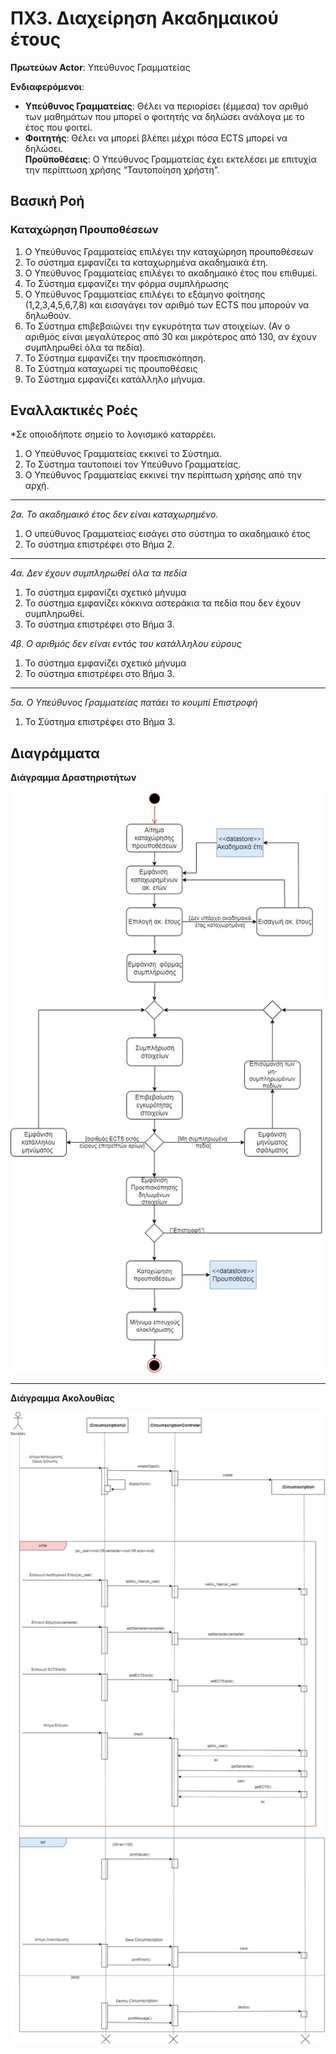 # ΠΧ3. Διαχείρηση Ακαδημαικού έτους

**Πρωτεύων Actor**: Υπεύθυνος Γραμματείας  

**Ενδιαφερόμενοι**:

- **Υπεύθυνος Γραμματείας**: Θέλει να περιορίσει (έμμεσα) τον αριθμό των μαθημάτων που μπορεί ο φοιτητής να δηλώσει ανάλογα με το έτος που φοιτεί.  
- **Φοιτητής**: Θέλει να μπορεί βλέπει μέχρι πόσα ECTS μπορεί να δηλώσει.  
**Προϋποθέσεις**: Ο Υπεύθυνος Γραμματείας έχει εκτελέσει με επιτυχία την περίπτωση χρήσης “Ταυτοποίηση χρήστη”. 

## Βασική Ροή

### Καταχώρηση Προυποθέσεων
1. Ο Υπεύθυνος Γραμματείας επιλέγει την καταχώρηση προυποθέσεων
2. Το σύστημα εμφανίζει τα καταχωρημένα ακαδημαικά έτη.
3. Ο Υπεύθυνος Γραμματείας επιλέγει το ακαδημαικό έτος που επιθυμεί.
4. Το Σύστημα εμφανίζει την φόρμα συμπλήρωσης 
5. Ο Υπεύθυνος Γραμματείας επιλέγει το εξάμηνο φοίτησης (1,2,3,4,5,6,7,8) και εισαγάγει τον αριθμό των ECTS που μπορούν να δηλωθούν.
6. Το Σύστημα επιβεβαιώνει την εγκυρότητα των στοιχείων. (Αν ο αριθμός είναι μεγαλύτερος από 30 και μικρότερος από 130, αν έχουν συμπληρωθεί όλα τα πεδία).
7. Το Σύστημα εμφανίζει την προεπισκόπηση.
8. Το Σύστημα καταχωρεί τις προυποθέσεις
9. Το Σύστημα εμφανίζει κατάλληλο μήνυμα. 


## Εναλλακτικές Ροές

*Σε οποιοδήποτε σημείο το λογισμικό καταρρέει.
1. Ο Υπεύθυνος Γραμματείας εκκινεί το Σύστημα.
2. Το Σύστημα ταυτοποιεί τον Υπεύθυνο Γραμματείας.
3. Ο Υπεύθυνος Γραμματείας εκκινεί την περίπτωση χρήσης από την αρχή.
---
*2α. Το ακαδημαικό έτος δεν είναι καταχωρημένο.*
1. Ο υπεύθυνος Γραμματείας εισάγει στο σύστημα το ακαδημαικό έτος
2. Το σύστημα επιστρέφει στο Βήμα 2.
---
*4α. Δεν έχουν συμπληρωθεί όλα τα πεδία*
1. Το σύστημα εμφανίζει σχετικό μήνυμα
2. Το σύστημα εμφανίζει κόκκινα αστεράκια τα πεδία που δεν έχουν συμπληρωθεί.
3. Το σύστημα επιστρέφει στο Βήμα 3.

*4β. Ο αριθμός δεν είναι εντός του κατάλληλου εύρους*
1. Το σύστημα εμφανίζει σχετικό μήνυμα
2. Το σύστημα επιστρέφει στο Βήμα 3.
---
*5α. Ο Υπεύθυνος Γραμματείας πατάει το κουμπί Επιστροφή*
1. Το Σύστημα επιστρέφει στο Βήμα 3.



## Διαγράμματα
**Διάγραμμα Δραστηριοτήτων**

![Διάγραμμα Δραστηριοτήτων 3](uml/requirements/useCase3.jpg)

---

**Διάγραμμα Ακολουθίας**

![Διαγραμμα Ακολουθίας 3](uml/requirements/sequence3.jpg)


